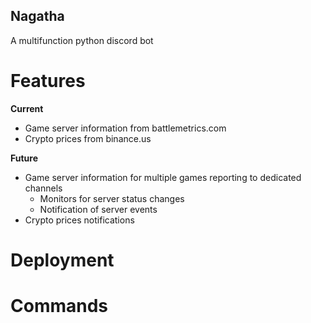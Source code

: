 ## Nagatha
A multifunction python discord bot

# Features
**Current**
- Game server information from battlemetrics.com
- Crypto prices from binance.us

**Future**
- Game server information for multiple games reporting to dedicated channels
  - Monitors for server status changes
  - Notification of server events
- Crypto prices notifications

# Deployment



# Commands
